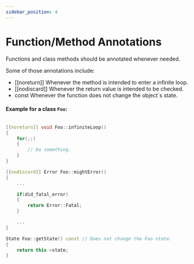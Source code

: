 ```yaml
---
sidebar_position: 4
---
```


# Function/Method Annotations

Functions and class methods should be annotated whenever needed.

Some of those annotations include:

- [[noreturn]] Whenever the method is intended to enter a infinite loop.
- [[nodiscard]] Whenever the return value is intended to be checked.
- const Whenever the function does not change the object`s state.

#### Example for a class `Foo`:

```cpp

[[noreturn]] void Foo::infiniteLoop()
{
    for(;;)
    {
        // Do something.
    }
}

[[nodiscard]] Error Foo::mightError()
{
    ...

    if(did_fatal_error)
    {
        return Error::Fatal;
    }

    ...
}

State Foo::getState() const // Does not change the Foo state.
{
    return this->state;
}

```
